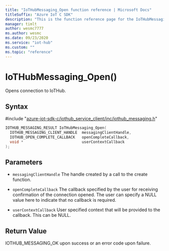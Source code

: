 ```yaml
---                             
title: "IoTHubMessaging_Open function reference | Microsoft Docs" 
titleSuffix: "Azure IoT C SDK"            
description: "This is the function reference page for the IoTHubMessaging_Open() function in the Azure IoT C SDK. This SDK is used with Azure IoT Hub and Azure IoT Hub Device Provisioning Service"            
manager: timlt                 
author: wesmc7777              
ms.author: wesmc               
ms.date: 09/23/2020                    
ms.service: "iot-hub"             
ms.custom: ""                
ms.topic: "reference"        
---                            
```


# IoTHubMessaging_Open()

Opens connection to IoTHub.

## Syntax

\#include "[azure-iot-sdk-c/iothub_service_client/inc/iothub_messaging.h](../iothub-messaging-h.md)"  
```C
IOTHUB_MESSAGING_RESULT IoTHubMessaging_Open(
  IOTHUB_MESSAGING_CLIENT_HANDLE  messagingClientHandle,
  IOTHUB_OPEN_COMPLETE_CALLBACK   openCompleteCallback,
  void *                          userContextCallback
);
```

## Parameters
* `messagingClientHandle` The handle created by a call to the create function. 

* `openCompleteCallback` The callback specified by the user for receiving confirmation of the connection opened. The user can specify a NULL value here to indicate that no callback is required. 

* `userContextCallback` User specified context that will be provided to the callback. This can be NULL.

## Return Value
IOTHUB_MESSAGING_OK upon success or an error code upon failure.

